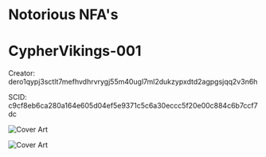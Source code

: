 # Notorious NFA's

# CypherVikings-001

Creator: dero1qypj3sctlt7mefhvdhrvrygj55m40ugl7ml2dukzypxdtd2agpgsjqq2v3n6h

SCID: c9cf8eb6ca280a164e605d04ef5e9371c5c6a30eccc5f20e00c884c6b7ccf7dc

![Cover Art]([https://github.com/Notoriousjoshyb/CypherVikings-NFA/blob/main/CypherViking-001.png](https://github.com/Notoriousjoshyb/CypherVikings-002/blob/main/CypherViking-002-IC.png)?raw=true)


![Cover Art](https://github.com/Notoriousjoshyb/CypherVikings-NFA/blob/main/CypherViking-CA.png?raw=true)
